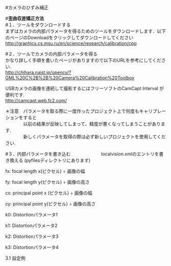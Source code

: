 #カメラのひずみ補正    

#**歪曲収差矯正方法**  
#１．ツールをダウンロードする  
まずはカメラの内部パラメータを得るためのツールをダウンロードします．以下のページのDownloadをクリックしてダウンロードしてください  
<http://graphics.cs.msu.ru/en/science/research/calibration/cpp>  
  

#２．ツールでカメラの内部パラメータを得る  
かなり詳しく手順を書いたページがありますので以下のURLを参考にしてください.  
<http://chihara.naist.jp/opencv/?GML%20C%2B%2B%20Camera%20Calibration%20Toolbox>  
  
USBカメラの画像を連続して撮影するにはフリーソフトのCamCapt Interval が便利です.  
<http://camcapt.web.fc2.com/>  
  
＊注意　パラメータを取る際に一度作ったプロジェクト上で何度もキャリブレーションをすると  
　　　　以前の結果が反映してしまって、精度が悪くなってしまうことがあります.  
　　　　新しくパラメータを取得の際は必ず新しいプロジェクトを使用してください.  
  
#３．内部パラメータを書き込む　　
　　
　　
localvision.xmlのエントリを書き換える (pyfilesディレクトリにあります)  

fx: focal length x(ピクセル) ÷ 画像の幅  

fy: focal length y(ピクセル) ÷ 画像の高さ  

cx: principal point x (ピクセル) ÷ 画像の幅  

cy: principal point y(ピクセル) ÷ 画像の高さ  

k0: Distortionパラメータ1  

k1: Distortionパラメータ2  

k2: Distortionパラメータ3  

k3: Distortionパラメータ4  
  
  
3.1 設定例  




